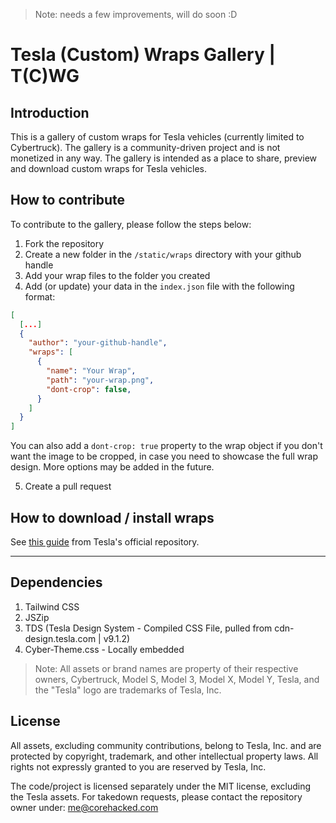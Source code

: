 > Note: needs a few improvements, will do soon :D


# Tesla (Custom) Wraps Gallery | T(C)WG

## Introduction

This is a gallery of custom wraps for Tesla vehicles (currently limited to Cybertruck). The gallery is a community-driven project and is not monetized in any way. The gallery is intended as a place to share, preview and download custom wraps for Tesla vehicles.

## How to contribute

To contribute to the gallery, please follow the steps below:

1. Fork the repository
2. Create a new folder in the `/static/wraps` directory with your github handle
3. Add your wrap files to the folder you created
4. Add (or update) your data in the `index.json` file with the following format:

```json
[
  [...]
  {
    "author": "your-github-handle",
    "wraps": [
      {
        "name": "Your Wrap",
        "path": "your-wrap.png",
        "dont-crop": false,
      }
    ]
  }
]

```

You can also add a `dont-crop: true` property to the wrap object if you don't want the image to be cropped, in case you need to showcase the full wrap design.
More options may be added in the future.

5. Create a pull request

## How to download / install wraps

See [this guide](https://github.com/teslamotors/custom-wraps) from Tesla's official repository.

---

## Dependencies

1. Tailwind CSS
2. JSZip
3. TDS (Tesla Design System - Compiled CSS File, pulled from cdn-design.tesla.com | v9.1.2)
4. Cyber-Theme.css - Locally embedded

> Note: All assets or brand names are property of their respective owners, Cybertruck, Model S, Model 3, Model X, Model Y, Tesla, and the "Tesla" logo are trademarks of Tesla, Inc.

## License

All assets, excluding community contributions, belong to Tesla, Inc. and are protected by copyright, trademark, and other intellectual property laws. All rights not expressly granted to you are reserved by Tesla, Inc.

The code/project is licensed separately under the MIT license, excluding the Tesla assets.
For takedown requests, please contact the repository owner under: me@corehacked.com
